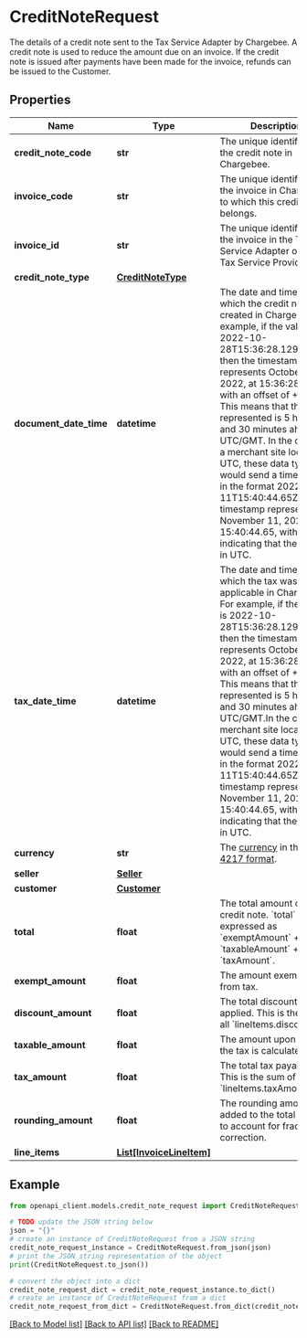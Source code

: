 # CreditNoteRequest

The details of a credit note sent to the Tax Service Adapter by Chargebee. A credit note is used to reduce the amount due on an invoice. If the credit note is issued after payments have been made for the invoice, refunds can be issued to the Customer.

## Properties

Name | Type | Description | Notes
------------ | ------------- | ------------- | -------------
**credit_note_code** | **str** | The unique identifier of the credit note in Chargebee. | 
**invoice_code** | **str** | The unique identifier of the invoice in Chargebee to which this credit note belongs. | [optional] 
**invoice_id** | **str** | The unique identifier of the invoice in the Tax Service Adapter or the Tax Service Provider. | [optional] 
**credit_note_type** | [**CreditNoteType**](CreditNoteType.md) |  | 
**document_date_time** | **datetime** | The date and time at which the credit note was created in Chargebee. For example, if the value is 2022-10-28T15:36:28.129+05:30, then the timestamp represents October 28, 2022, at 15:36:28.129, with an offset of +05:30. This means that the time represented is 5 hours and 30 minutes ahead of UTC/GMT. In the case of a merchant site located in UTC, these data types would send a timestamp in the format 2022-11-11T15:40:44.65Z. This timestamp represents November 11, 2022, at 15:40:44.65, with the &#39;Z&#39; indicating that the time is in UTC. | 
**tax_date_time** | **datetime** | The date and time at which the tax was applicable in Chargebee. For example, if the value is 2022-10-28T15:36:28.129+05:30, then the timestamp represents October 28, 2022, at 15:36:28.129, with an offset of +05:30. This means that the time represented is 5 hours and 30 minutes ahead of UTC/GMT.In the case of a merchant site located in UTC, these data types would send a timestamp in the format 2022-11-11T15:40:44.65Z. This timestamp represents November 11, 2022, at 15:40:44.65, with the &#39;Z&#39; indicating that the time is in UTC. | [optional] 
**currency** | **str** | The [currency](https://en.wikipedia.org/wiki/Currency) in the [ISO-4217 format](https://www.iso.org/iso-4217-currency-codes.html). | 
**seller** | [**Seller**](Seller.md) |  | 
**customer** | [**Customer**](Customer.md) |  | 
**total** | **float** | The total amount of the credit note. &#x60;total&#x60; can be expressed as &#x60;exemptAmount&#x60; + &#x60;taxableAmount&#x60; + &#x60;taxAmount&#x60;. | 
**exempt_amount** | **float** | The amount exempted from tax. | 
**discount_amount** | **float** | The total discount applied. This is the sum of all &#x60;lineItems.discount&#x60;. | 
**taxable_amount** | **float** | The amount upon which the tax is calculated. | 
**tax_amount** | **float** | The total tax payable. This is the sum of all &#x60;lineItems.taxAmount&#x60;. | 
**rounding_amount** | **float** | The rounding amount added to the total amount to account for fractional correction. | [optional] 
**line_items** | [**List[InvoiceLineItem]**](InvoiceLineItem.md) |  | [optional] 

## Example

```python
from openapi_client.models.credit_note_request import CreditNoteRequest

# TODO update the JSON string below
json = "{}"
# create an instance of CreditNoteRequest from a JSON string
credit_note_request_instance = CreditNoteRequest.from_json(json)
# print the JSON string representation of the object
print(CreditNoteRequest.to_json())

# convert the object into a dict
credit_note_request_dict = credit_note_request_instance.to_dict()
# create an instance of CreditNoteRequest from a dict
credit_note_request_from_dict = CreditNoteRequest.from_dict(credit_note_request_dict)
```
[[Back to Model list]](../README.md#documentation-for-models) [[Back to API list]](../README.md#documentation-for-api-endpoints) [[Back to README]](../README.md)



